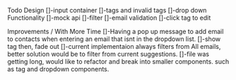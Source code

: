 Todo
Design
[]-input container
[]-tags and invalid tags
[]-drop down
Functionality
[]-mock api
[]-filter
[]-email validation
[]-click tag to edit

Improvements / With More Time
[]-Having a pop up message to add email to contacts when entering an email that isnt in the dropdown list.
[]-show tag then, fade out
[]-current implementaion always filters from All emails, better solution would be to filter from current suggestions.
[]-file was getting long, would like to refactor and break into smaller components. such as tag and dropdown components.
